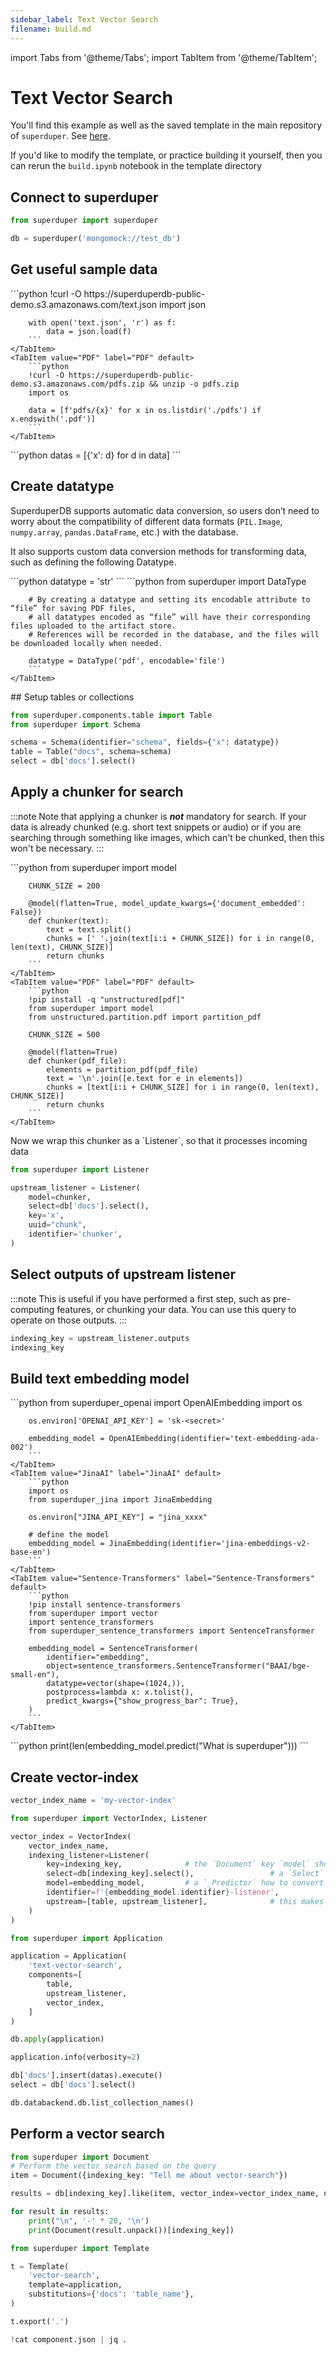 ```yaml
---
sidebar_label: Text Vector Search
filename: build.md
---
```

import Tabs from '@theme/Tabs';
import TabItem from '@theme/TabItem';


<!-- TABS -->
# Text Vector Search

You'll find this example as well as the saved template in the main repository of `superduper`.
See [here](https://github.com/superduper-io/superduper/tree/main/templates/text_vector_search).

If you'd like to modify the template, or practice building it yourself, then you can rerun the `build.ipynb` notebook
in the template directory

<!-- TABS -->
## Connect to superduper

```python
from superduper import superduper

db = superduper('mongomock://test_db')
```

<!-- TABS -->
## Get useful sample data


<Tabs>
    <TabItem value="Text" label="Text" default>
        ```python
        !curl -O https://superduperdb-public-demo.s3.amazonaws.com/text.json
        import json
        
        with open('text.json', 'r') as f:
            data = json.load(f)        
        ```
    </TabItem>
    <TabItem value="PDF" label="PDF" default>
        ```python
        !curl -O https://superduperdb-public-demo.s3.amazonaws.com/pdfs.zip && unzip -o pdfs.zip
        import os
        
        data = [f'pdfs/{x}' for x in os.listdir('./pdfs') if x.endswith('.pdf')]        
        ```
    </TabItem>
</Tabs>
```python
datas = [{'x': d} for d in data]
```

<!-- TABS -->
## Create datatype

SuperduperDB supports automatic data conversion, so users don’t need to worry about the compatibility of different data formats (`PIL.Image`, `numpy.array`, `pandas.DataFrame`, etc.) with the database.

It also supports custom data conversion methods for transforming data, such as defining the following Datatype.


<Tabs>
    <TabItem value="Text" label="Text" default>
        ```python
        datatype = 'str'        
        ```
    </TabItem>
    <TabItem value="PDF" label="PDF" default>
        ```python
        from superduper import DataType
        
        # By creating a datatype and setting its encodable attribute to “file” for saving PDF files, 
        # all datatypes encoded as “file” will have their corresponding files uploaded to the artifact store. 
        # References will be recorded in the database, and the files will be downloaded locally when needed. 
        
        datatype = DataType('pdf', encodable='file')        
        ```
    </TabItem>
</Tabs>
<!-- TABS -->
## Setup tables or collections

```python
from superduper.components.table import Table
from superduper import Schema

schema = Schema(identifier="schema", fields={"x": datatype})
table = Table("docs", schema=schema)
select = db['docs'].select()
```

<!-- TABS -->
## Apply a chunker for search

:::note
Note that applying a chunker is ***not*** mandatory for search.
If your data is already chunked (e.g. short text snippets or audio) or if you
are searching through something like images, which can't be chunked, then this
won't be necessary.
:::


<Tabs>
    <TabItem value="Text" label="Text" default>
        ```python
        from superduper import model
        
        CHUNK_SIZE = 200
        
        @model(flatten=True, model_update_kwargs={'document_embedded': False})
        def chunker(text):
            text = text.split()
            chunks = [' '.join(text[i:i + CHUNK_SIZE]) for i in range(0, len(text), CHUNK_SIZE)]
            return chunks        
        ```
    </TabItem>
    <TabItem value="PDF" label="PDF" default>
        ```python
        !pip install -q "unstructured[pdf]"
        from superduper import model
        from unstructured.partition.pdf import partition_pdf
        
        CHUNK_SIZE = 500
        
        @model(flatten=True)
        def chunker(pdf_file):
            elements = partition_pdf(pdf_file)
            text = '\n'.join([e.text for e in elements])
            chunks = [text[i:i + CHUNK_SIZE] for i in range(0, len(text), CHUNK_SIZE)]
            return chunks        
        ```
    </TabItem>
</Tabs>
Now we wrap this chunker as a `Listener`, so that it processes incoming data

```python
from superduper import Listener

upstream_listener = Listener(
    model=chunker,
    select=db['docs'].select(),
    key='x',
    uuid="chunk",
    identifier='chunker',
)
```

## Select outputs of upstream listener

:::note
This is useful if you have performed a first step, such as pre-computing 
features, or chunking your data. You can use this query to 
operate on those outputs.
:::

```python
indexing_key = upstream_listener.outputs
indexing_key
```

<!-- TABS -->
## Build text embedding model


<Tabs>
    <TabItem value="OpenAI" label="OpenAI" default>
        ```python
        from superduper_openai import OpenAIEmbedding
        import os
        
        os.environ['OPENAI_API_KEY'] = 'sk-<secret>'
        
        embedding_model = OpenAIEmbedding(identifier='text-embedding-ada-002')        
        ```
    </TabItem>
    <TabItem value="JinaAI" label="JinaAI" default>
        ```python
        import os
        from superduper_jina import JinaEmbedding
        
        os.environ["JINA_API_KEY"] = "jina_xxxx"
         
        # define the model
        embedding_model = JinaEmbedding(identifier='jina-embeddings-v2-base-en')        
        ```
    </TabItem>
    <TabItem value="Sentence-Transformers" label="Sentence-Transformers" default>
        ```python
        !pip install sentence-transformers
        from superduper import vector
        import sentence_transformers
        from superduper_sentence_transformers import SentenceTransformer
        
        embedding_model = SentenceTransformer(
            identifier="embedding",
            object=sentence_transformers.SentenceTransformer("BAAI/bge-small-en"),
            datatype=vector(shape=(1024,)),
            postprocess=lambda x: x.tolist(),
            predict_kwargs={"show_progress_bar": True},
        )        
        ```
    </TabItem>
</Tabs>
```python
print(len(embedding_model.predict("What is superduper")))
```

## Create vector-index

```python
vector_index_name = 'my-vector-index'
```

```python
from superduper import VectorIndex, Listener

vector_index = VectorIndex(
    vector_index_name,
    indexing_listener=Listener(
        key=indexing_key,              # the `Document` key `model` should ingest to create embedding
        select=db[indexing_key].select(),                 # a `Select` query telling which data to search over
        model=embedding_model,         # a `_Predictor` how to convert data to embeddings
        identifier=f'{embedding_model.identifier}-listener',
        upstream=[table, upstream_listener],              # this makes sure that the table is already set up when the other components are triggered
    )
)
```

```python
from superduper import Application

application = Application(
    'text-vector-search', 
    components=[
        table,
        upstream_listener,
        vector_index,
    ]
)
```

```python
db.apply(application)
```

```python
application.info(verbosity=2)
```

```python
db['docs'].insert(datas).execute()
select = db['docs'].select()
```

```python
db.databackend.db.list_collection_names()
```

## Perform a vector search

```python
from superduper import Document
# Perform the vector search based on the query
item = Document({indexing_key: "Tell me about vector-search"})
```

```python
results = db[indexing_key].like(item, vector_index=vector_index_name, n=10).select().execute()
```

```python
for result in results:
    print("\n", '-' * 20, '\n')
    print(Document(result.unpack())[indexing_key])
```

```python
from superduper import Template

t = Template(
    'vector-search',
    template=application,
    substitutions={'docs': 'table_name'},
)
```

```python
t.export('.')
```

```python
!cat component.json | jq .
```

